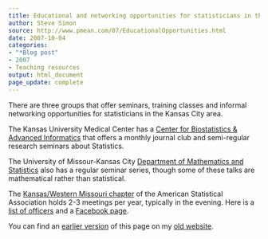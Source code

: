 ```yaml
---
title: Educational and networking opportunities for statisticians in the Kansas City area
author: Steve Simon
source: http://www.pmean.com/07/EducationalOpportunities.html
date: 2007-10-04
categories:
- "*Blog post"
- 2007
- Teaching resources
output: html_document
page_update: complete
---
```


There are three groups that offer seminars, training classes and informal networking opportunities for statisticians in the Kansas City area.

The Kansas University Medical Center has a [Center for Biostatistics & Advanced Informatics][kum1] that offers a monthly journal club and semi-regular research seminars about Statistics.

The University of Missour-Kansas City [Department of Mathematics and Statistics][umk1] also has a regular seminar series, though some of these talks are mathematical rather than statistical. 

The [Kansas/Western Missouri chapter][asa1] of the American Statistical Association holds 2-3 meetings per year, typically in the evening. Here is a [list of officers][asa1] and a [Facebook page][asa2].

You can find an [earlier version][sim1] of this page on my [old website][sim2].

[sim1]: http://www.pmean.com/07/EducationalOpportunities.html
[sim2]: http://www.pmean.com

[asa1]: https://ww2.amstat.org/chapters/officers.cfm?txtComm=C016
[asa2]: https://www.facebook.com/KWMCHASA/
[kum1]: http://biostatistics.kumc.edu/education.aspx
[umk1]: https://cas.umkc.edu/areas-of-study/mathematics-and-statistics/index.html

